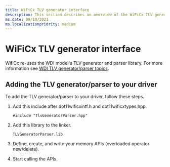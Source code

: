 ```yaml
---
title: WiFiCx TLV generator interface
description: This section describes an overview of the WiFiCx TLV generator interface
ms.date: 09/10/2021
ms.localizationpriority: medium
---
```


# WiFiCx TLV generator interface

WifiCx re-uses the WDI model's TLV generator and parser library. For more information see [WDI TLV generator/parser topics](../network/wdi-tlv-generator-parser.md).

## Adding the TLV generator/parser to your driver


To add the TLV generator/parser to your driver, follow these steps.

1.  Add this include after dot11wificxintf.h and dot11wificxtypes.hpp.

    `#include "TlvGeneratorParser.hpp"`

2.  Add this library to the linker.

    `TLVGeneratorParser.lib`

3.  Define, create, and write your memory APIs (overloaded operator new/delete).

4.  Start calling the APIs.

 

 





